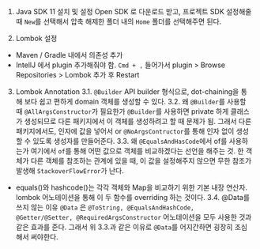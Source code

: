 1. Java SDK 11 설치 및 설정
Open SDK 로 다운로드 받고, 프로젝트 SDK 설정해줄 때 `New`를 선택해서 압축 해제한 폴더 내의 `Home` 폴더를 선택해주면 된다.

2. Lombok 설정
* Maven / Gradle 내에서 의존성 추가
* IntellJ 에서 plugin 추가해줘야 함.
`Cmd + ,` 들어가서 plugin > Browse Repositories > Lombok 추가 후 Restart

3. Lombok Annotation
3.1. `@Builder`
API builder 형식으로, dot-chaining을 통해 보다 쉽고 편하게 domain 객체를 생성할 수 있다.
3.2. 왜 `@Builder`를 사용할 때 `@AllArgsConstructor`가 필요한가
`@Builder`를 사용하면 private 하게 클래스가 생성되므로 다른 패키지에서 이 객체를 생성하려고 할 때 문제가 됨.
그래서 다른 패키지에서도, 인자에 값을 넣어서 or `@NoArgsContructor`를 통해 인자 없이 생성할 수 있도록 생성자를 만들어준다.
3.3. 왜 `@EqualsAndHasCode`에서 of를 사용하는가 
여기에서 `of`를 통해 어떤 값으로 객체를 비교하겠다는 선언을 해주는 것.
한 객체가 다른 객체를 참조하는 관계에 있을 때, 이 값을 설정해주지 않으면 무한 참조가 발생해 `StackoverFlowError`가 난다.
* equals()와 hashcode()는 각각 객체와 Map을 비교하기 위한 기본 내장 연산자. lombok 어노테이션을 통해 이 두 함수를 overriding 하는 것이다. 
3.4. @Data를 쓰지 않는 이유
`@Data` 은 `@ToString, @EqualsAndHashCode, @Getter/@Setter, @RequiredArgsConstructor` 어노테이션을 모두 사용한 것과 같은 효과를 준다.
그래서 위 3.3.과 같은 이유로 `@Data`를 어지간하면 굉장히 조심해서 써야한다.
 

